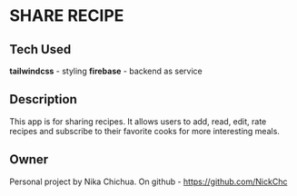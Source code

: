 # SHARE RECIPE

## Tech Used

**tailwindcss** - styling
**firebase** - backend as service

## Description

This app is for sharing recipes. It allows users to add, read, edit, rate
recipes and subscribe to their favorite cooks for more interesting meals.

## Owner

Personal project by Nika Chichua.
On github - https://github.com/NickChc

